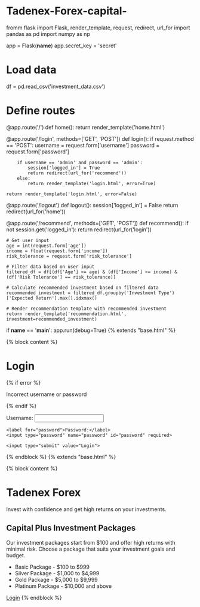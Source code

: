 # Tadenex-Forex-capital-
<html>
<Head>
fromm flask import Flask, render_template, request, redirect, url_for
import pandas as pd
import numpy as np

app = Flask(__name__)
app.secret_key = 'secret'

# Load data
df = pd.read_csv('investment_data.csv')

# Define routes
@app.route('/')
def home():
    return render_template('home.html')

@app.route('/login', methods=['GET', 'POST'])
def login():
    if request.method == 'POST':
        username = request.form['username']
        password = request.form['password']

        if username == 'admin' and password == 'admin':
            session['logged_in'] = True
            return redirect(url_for('recommend'))
        else:
            return render_template('login.html', error=True)

    return render_template('login.html', error=False)

@app.route('/logout')
def logout():
    session['logged_in'] = False
    return redirect(url_for('home'))

@app.route('/recommend', methods=['GET', 'POST'])
def recommend():
    if not session.get('logged_in'):
        return redirect(url_for('login'))

    # Get user input
    age = int(request.form['age'])
    income = float(request.form['income'])
    risk_tolerance = request.form['risk_tolerance']

    # Filter data based on user input
    filtered_df = df[(df['Age'] <= age) & (df['Income'] <= income) & (df['Risk Tolerance'] == risk_tolerance)]

    # Calculate recommended investment based on filtered data
    recommended_investment = filtered_df.groupby('Investment Type')['Expected Return'].max().idxmax()

    # Render recommendation template with recommended investment
    return render_template('recommendation.html', investment=recommended_investment)

if __name__ == '__main__':
    app.run(debug=True)
{% extends "base.html" %}

{% block content %}
  <h1>Login</h1>

  {% if error %}
    <p class="error">Incorrect username or password</p>
  {% endif %}

  <form method="post" action="{{ url_for('login') }}">
    <label for="username">Username:</label>
    <input type="text" name="username" id="username" required>

    <label for="password">Password:</label>
    <input type="password" name="password" id="password" required>

    <input type="submit" value="Login">
  </form>
{% endblock %}
{% extends "base.html" %}

{% block content %}
  <h1>Tadenex Forex</h1>
  <p>Invest with confidence and get high returns on your investments.</p>

  <h2>Capital Plus Investment Packages</h2>
  <p>Our investment packages start from $100 and offer high returns with minimal risk. Choose a package that suits your investment goals and budget.</p>

  <ul>
    <li>Basic Package - $100 to $999</li>
    <li>Silver Package - $1,000 to $4,999</li>
    <li>Gold Package - $5,000 to $9,999</li>
    <li>Platinum Package - $10,000 and above</li>
  </ul>

  <a href="{{ url_for('login') }}">Login</a>
{% endblock %}
